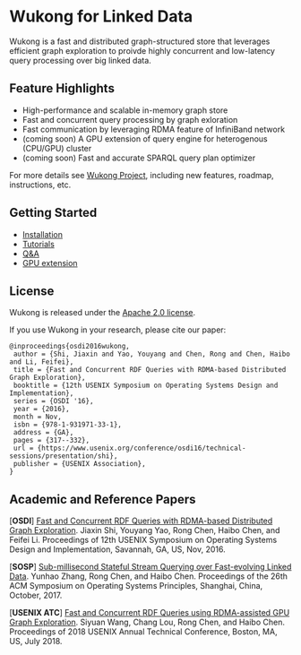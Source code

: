 # Wukong for Linked Data

Wukong is a fast and distributed graph-structured store that leverages efficient graph exploration to proivde highly concurrent and low-latency query processing over big linked data.


## Feature Highlights

* High-performance and scalable in-memory graph store
* Fast and concurrent query processing by graph exloration
* Fast communication by leveraging RDMA feature of InfiniBand network
* (coming soon) A GPU extension of query engine for heterogenous (CPU/GPU) cluster
* (coming soon) Fast and accurate SPARQL query plan optimizer

For more details see [Wukong Project](http://ipads.se.sjtu.edu.cn/projects/wukong), including new features, roadmap, instructions, etc.


## Getting Started

* [Installation](docs/INSTALL.md)
* [Tutorials](docs/TUTORIALS.md)
* [Q&A](docs/QA.md)
* [GPU extension](docs/gpu/TUTORIALS.md)


## License

Wukong is released under the [Apache 2.0 license](http://www.apache.org/licenses/LICENSE-2.0.html).

If you use Wukong in your research, please cite our paper:
   
    @inproceedings{osdi2016wukong,
     author = {Shi, Jiaxin and Yao, Youyang and Chen, Rong and Chen, Haibo and Li, Feifei},
     title = {Fast and Concurrent RDF Queries with RDMA-based Distributed Graph Exploration},
     booktitle = {12th USENIX Symposium on Operating Systems Design and Implementation},
     series = {OSDI '16},
     year = {2016},
     month = Nov,
     isbn = {978-1-931971-33-1},
     address = {GA},
     pages = {317--332},
     url = {https://www.usenix.org/conference/osdi16/technical-sessions/presentation/shi},
     publisher = {USENIX Association},
    }


## Academic and Reference Papers

[**OSDI**] [Fast and Concurrent RDF Queries with RDMA-based Distributed Graph Exploration](docs/papers/wukong-osdi16.pdf). Jiaxin Shi, Youyang Yao, Rong Chen, Haibo Chen, and Feifei Li. Proceedings of 12th USENIX Symposium on Operating Systems Design and Implementation, Savannah, GA, US, Nov, 2016. 

[**SOSP**] [Sub-millisecond Stateful Stream Querying over Fast-evolving Linked Data](docs/papers/wukong+s-sosp17.pdf). Yunhao Zhang, Rong Chen, and Haibo Chen. Proceedings of the 26th ACM Symposium on Operating Systems Principles, Shanghai, China, October, 2017. 

[**USENIX ATC**] [Fast and Concurrent RDF Queries using RDMA-assisted GPU Graph Exploration](docs/papers/wukong+g-atc18.pdf). Siyuan Wang, Chang Lou, Rong Chen, and Haibo Chen. Proceedings of 2018 USENIX Annual Technical Conference, Boston, MA, US, July 2018.



